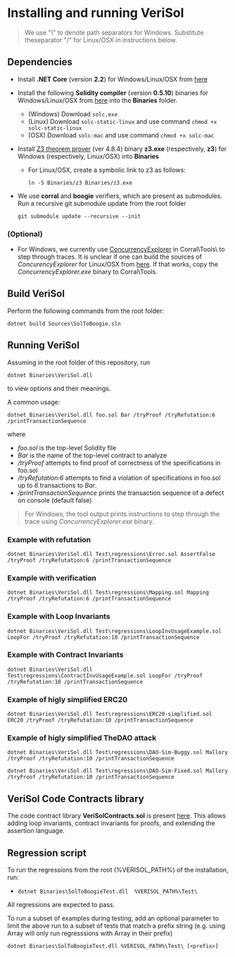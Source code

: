# Installing and running VeriSol

 > We use "\\" to denote path separators for Windows. Substitute theseparator "/" for Linux/OSX in instructions below. 


## Dependencies

- Install **.NET Core** (version **2.2**) for Windows/Linux/OSX from [here](https://dotnet.microsoft.com/download/dotnet-core/2.2#sdk-2.2.106) 
- Install the following **Solidity compiler** (version **0.5.10**) binaries for Windows/Linux/OSX from [here](https://github.com/ethereum/solidity/releases/tag/v0.5.10) into the **Binaries** folder.
   - (Windows) Download `solc.exe`
   - (Linux) Download `solc-static-linux` and use command `chmod +x solc-static-linux` 
   - (OSX) Download `solc-mac` and use command `chmod +x solc-mac` 
- Install [Z3 theorem prover](https://github.com/Z3Prover/z3/releases) (ver 4.8.4) binary **z3.exe** (respectively, **z3**) for Windows (respectively, Linux/OSX) into **Binaries** 
   - For Linux/OSX, create a symbolic link to z3 as follows:
   
      `ln -S Binaries/z3 Binaries/z3.exe`

- We use **corral** and **boogie** verifiers, which are present as submodules. Run a recursive git submodule update from the root folder 

      git submodule update --recursive --init


### (Optional) 
   - For Windows, we currently use  [ConcurrencyExplorer](https://github.com/LeeSanderson/Chess) in Corral\Tools\ to step through traces. It is unclear if one can build the sources of *ConcurencyExplorer* for Linux/OSX from [here](https://github.com/LeeSanderson/Chess). If that works, copy the *ConcurrencyExplorer.exe* binary to Corral\Tools\.

## Build VeriSol

Perform the following commands from the root folder:

    dotnet build Sources\SolToBoogie.sln

## Running VeriSol

Assuming in the root folder of this repository, run 

`dotnet Binaries\VeriSol.dll`

to view options and their meanings. 

A common usage:

`dotnet Binaries\VeriSol.dll foo.sol Bar /tryProof /tryRefutation:6 /printTransactionSequence`

where 
   - *foo.sol* is the top-level Solidity file
   - *Bar* is the name of the top-level contract to analyze
   - */tryProof* attempts to find proof of correctness of the specifications in foo.sol
   - */tryRefutation:6* attempts to find a violation of specifications in foo.sol up to *6* transactions to *Bar*.
   - */printTransactionSequence* prints the transaction sequence of a defect on console (default false)

  > For Windows, the tool output prints instructions to step through the trace using *ConcurrencyExplorer.exe* binary. 

### Example with refutation ###
`dotnet Binaries\VeriSol.dll Test\regressions\Error.sol AssertFalse /tryProof /tryRefutation:6 /printTransactionSequence`

### Example with verification ###
`dotnet Binaries\VeriSol.dll Test\regressions\Mapping.sol Mapping /tryProof /tryRefutation:6 /printTransactionSequence`

### Example with Loop Invariants ###
`dotnet Binaries\VeriSol.dll Test\regressions\LoopInvUsageExample.sol LoopFor /tryProof /tryRefutation:10 /printTransactionSequence`

### Example with Contract Invariants ###
`dotnet Binaries\VeriSol.dll Test\regressions\ContractInvUsageExample.sol LoopFor /tryProof /tryRefutation:10 /printTransactionSequence`

### Example of higly simplified ERC20 ###
`dotnet Binaries\VeriSol.dll Test\regressions\ERC20-simplified.sol ERC20 /tryProof /tryRefutation:10 /printTransactionSequence`

### Example of higly simplified TheDAO attack ###
`dotnet Binaries\VeriSol.dll Test\regressions\DAO-Sim-Buggy.sol Mallory /tryProof /tryRefutation:10 /printTransactionSequence`

`dotnet Binaries\VeriSol.dll Test\regressions\DAO-Sim-Fixed.sol Mallory /tryProof /tryRefutation:10 /printTransactionSequence`

## VeriSol Code Contracts library
The code contract library **VeriSolContracts.sol** is present [here](https://github.com/microsoft/verisol/blob/master/Test/regressions/Libraries/VeriSolContracts.sol). This allows adding loop invariants, contract invariants for proofs, and extending the assertion language.  

## Regression script

To run the regressions from the root (%VERISOL_PATH%) of the installation, run:
-  `dotnet Binaries\SolToBoogieTest.dll  %VERISOL_PATH%\Test\`

All regressions are expected to pass. 

To run a subset of examples during testing, add an optional parameter to limit the above run to a subset of tests that match a prefix string *<prefix>* (e.g. using Array will only run regresssions with Array in their prefix)

`dotnet Binaries\SolToBoogieTest.dll %VERISOL_PATH%\Test\ [<prefix>]`



